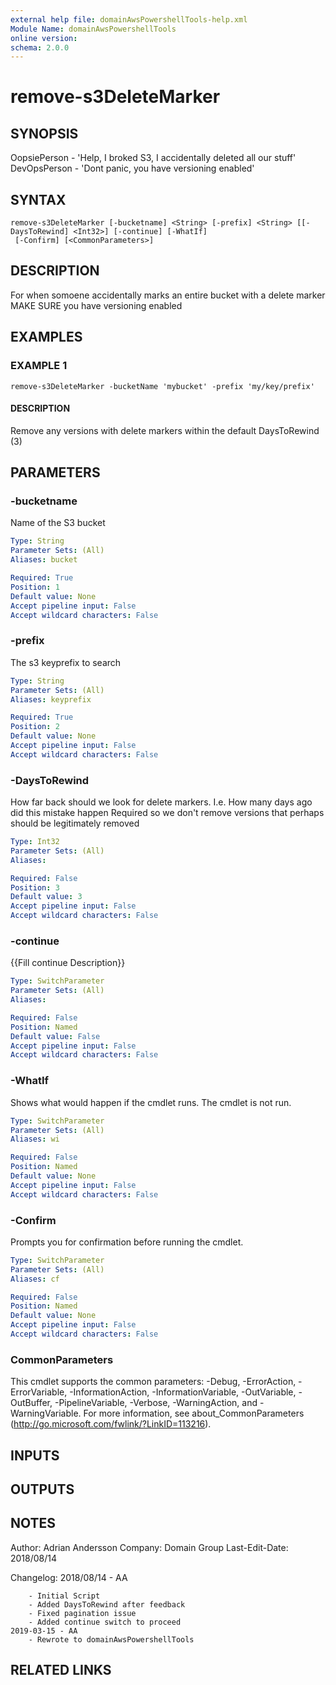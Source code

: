 ```yaml
---
external help file: domainAwsPowershellTools-help.xml
Module Name: domainAwsPowershellTools
online version:
schema: 2.0.0
---
```


# remove-s3DeleteMarker

## SYNOPSIS
OopsiePerson - 'Help, I broked S3, I accidentally deleted all our stuff'
DevOpsPerson - 'Dont panic, you have versioning enabled'

## SYNTAX

```
remove-s3DeleteMarker [-bucketname] <String> [-prefix] <String> [[-DaysToRewind] <Int32>] [-continue] [-WhatIf]
 [-Confirm] [<CommonParameters>]
```

## DESCRIPTION
For when somoene accidentally marks an entire bucket with a delete marker
MAKE SURE you have versioning enabled

## EXAMPLES

### EXAMPLE 1
```
remove-s3DeleteMarker -bucketName 'mybucket' -prefix 'my/key/prefix'
```

#### DESCRIPTION
Remove any versions with delete markers within the default DaysToRewind (3)

## PARAMETERS

### -bucketname
Name of the S3 bucket

```yaml
Type: String
Parameter Sets: (All)
Aliases: bucket

Required: True
Position: 1
Default value: None
Accept pipeline input: False
Accept wildcard characters: False
```

### -prefix
The s3 keyprefix to search

```yaml
Type: String
Parameter Sets: (All)
Aliases: keyprefix

Required: True
Position: 2
Default value: None
Accept pipeline input: False
Accept wildcard characters: False
```

### -DaysToRewind
How far back should we look for delete markers.
I.e.
How many days ago did this mistake happen
Required so we don't remove versions that perhaps should be legitimately removed

```yaml
Type: Int32
Parameter Sets: (All)
Aliases:

Required: False
Position: 3
Default value: 3
Accept pipeline input: False
Accept wildcard characters: False
```

### -continue
{{Fill continue Description}}

```yaml
Type: SwitchParameter
Parameter Sets: (All)
Aliases:

Required: False
Position: Named
Default value: False
Accept pipeline input: False
Accept wildcard characters: False
```

### -WhatIf
Shows what would happen if the cmdlet runs.
The cmdlet is not run.

```yaml
Type: SwitchParameter
Parameter Sets: (All)
Aliases: wi

Required: False
Position: Named
Default value: None
Accept pipeline input: False
Accept wildcard characters: False
```

### -Confirm
Prompts you for confirmation before running the cmdlet.

```yaml
Type: SwitchParameter
Parameter Sets: (All)
Aliases: cf

Required: False
Position: Named
Default value: None
Accept pipeline input: False
Accept wildcard characters: False
```

### CommonParameters
This cmdlet supports the common parameters: -Debug, -ErrorAction, -ErrorVariable, -InformationAction, -InformationVariable, -OutVariable, -OutBuffer, -PipelineVariable, -Verbose, -WarningAction, and -WarningVariable.
For more information, see about_CommonParameters (http://go.microsoft.com/fwlink/?LinkID=113216).

## INPUTS

## OUTPUTS

## NOTES
Author: Adrian Andersson
Company: Domain Group
Last-Edit-Date: 2018/08/14


Changelog:
    2018/08/14 - AA
        
        - Initial Script
        - Added DaysToRewind after feedback
        - Fixed pagination issue
        - Added continue switch to proceed
    2019-03-15 - AA
        - Rewrote to domainAwsPowershellTools

## RELATED LINKS
